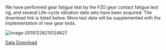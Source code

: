 We have performed gear fatigue test by the FZG  gear contact fatigue test rig, and several Life-cycle vibration data sets have been acquired. The download link is listed below. More test data will be supplemented with the implementation of new gear tests.

![image-20191228210124627](C:\Users\qinyi\AppData\Roaming\Typora\typora-user-images\image-20191228210124627.png)

[Data Download](https://pan.baidu.com/s/1p3b616sP3G2eqEwpnEk70Q)

